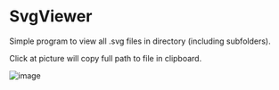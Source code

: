 # SvgViewer 
Simple program to view all .svg files in directory (including subfolders).

Click at picture will copy full path to file in clipboard.

![image](https://user-images.githubusercontent.com/63106764/235153079-c1f7c8b1-b98d-44ea-ac56-138a9ab7c962.png)


